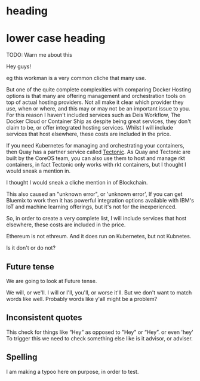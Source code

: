 # heading

# lower case heading

TODO: Warn me about this

Hey guys!

eg this workman is a very common cliche that many use.

But one of the quite complete complexities with comparing Docker Hosting options is that many are offering management and orchestration tools on top of actual hosting providers. Not all make it clear which provider they use, when or where, and this may or may not be an important issue to you. For this reason I haven't included services such as Deis Workflow, The Docker Cloud or Container Ship as despite being great services, they don't claim to be, or offer integrated hosting services. Whilst I will include services that host elsewhere, these costs are included in the price.

If you need Kubernetes for managing and orchestrating your containers, then Quay has a partner service called [Tectonic](https://tectonic.com/). As Quay and Tectonic are built by the CoreOS team, you can also use them to host and manage rkt containers, in fact Tectonic only works with rkt containers, but I thought I would sneak a mention in.

I thought I would sneak a cliche mention in of Blockchain.

This also caused an "unknown error", or 'unknown error', If you can get Bluemix to work then it has powerful integration options available with IBM's IoT and machine learning offerings, but it's not for the inexperienced.

So, in order to create a very complete list, I will include services that host elsewhere, these costs are included in the price.

Ethereum is not ethreum. And it does run on Kubernetes, but not Kubnetes.

Is it don't or do not?

## Future tense

We are going to look at Future tense.

We will, or we'll. I will or I'll, you'll, or worse it'll. But we don't want to match words like well. Probably words like y'all might be a problem?

## Inconsistent quotes

This check for things like “Hey” as opposed to "Hey" or “Hey”. or even 'hey' To trigger this we need to check something else like is it advisor, or adviser.

## Spelling

I am making a typoo here on purpose, in order to test.
